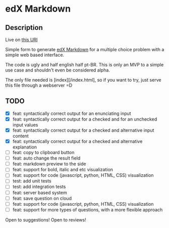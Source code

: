 # edX Markdown

## Description
Live on [this URI][2]

Simple form to generate [edX Markdown][1] for a multiple choice problem with
a simple web based interface.

The code is ugly and half english half pt-BR.
This is only an MVP to a simple use case and shouldn't even be considered alpha.

The only file needed is [index][/index.html], so if you want to try, just
serve this file through a webserver =D


## TODO

- [X] feat: syntactically correct output for an enunciating input
- [X] feat: syntactically correct output for a checked and for an unchecked
input values 
- [X] feat: syntactically correct output for a checked and alternative input
content
- [X] feat: syntactically correct output for a checked and alternative
explanation
- [ ] feat: copy to clipboard button
- [ ] feat: auto change the result field
- [ ] feat: markdown preview to the side
- [ ] feat: support for bold, italic and etc visualization
- [ ] feat: support for code (javascript, python, HTML, CSS) visualization
- [ ] test: add unit tests
- [ ] test: add integration tests
- [ ] feat: server based system
- [ ] feat: save question on cloud
- [ ] feat: support for code (javascript, python, HTML, CSS) visualization
- [ ] feat: support for more types of questions, with a more flexible approach

Open to suggestions!
Open to reviews!

[1]: https://edx.readthedocs.io/projects/edx-open-learning-xml/en/latest/problem-xml/multiple_choice.html#example-multiple-choice-problem
[2]: https://edxmd.andrevicente.dev.br
